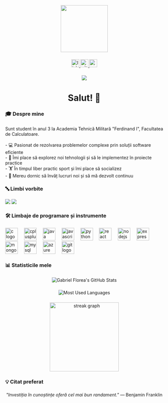 <div align="center">
  <img height="150" src="https://media.giphy.com/media/qgQUggAC3Pfv687qPC/giphy.gif"  />
</div>

###

<div align="center">
  <a href="https://www.linkedin.com/in/gabriel-florea-9210a8256/">
    <img src="https://img.shields.io/static/v1?message=LinkedIn&logo=linkedin&label=&color=0077B5&logoColor=white&labelColor=&style=for-the-badge" height="25" alt="linkedin logo"  />
  </a>
  <a href="https://github.com/floreaGabriel">
    <img src="https://img.shields.io/static/v1?message=GitHub&logo=github&label=&color=181717&logoColor=white&labelColor=&style=for-the-badge" height="25" alt="github logo"  />
  </a>
  <a href="mailto:gabriel.florea@example.com">
    <img src="https://img.shields.io/static/v1?message=Gmail&logo=gmail&label=&color=D14836&logoColor=white&labelColor=&style=for-the-badge" height="25" alt="gmail logo"  />
  </a>
</div>

###

<div align="center">
  <img src="https://visitor-badge.laobi.icu/badge?page_id=gabrielflorea.gabrielflorea&"  />
</div>

###

<h1 align="center">Salut! 👋</h1>

###

<h3 align="left">🎓 Despre mine</h3>

###

<p align="left">
Sunt student în anul 3 la Academia Tehnică Militară "Ferdinand I", Facultatea de Calculatoare.
<br><br>
- 💻 Pasionat de rezolvarea problemelor complexe prin soluții software eficiente
<br>
- 🔭 Îmi place să explorez noi tehnologii și să le implementez în proiecte practice
<br>
- 🏋️ În timpul liber practic sport și îmi place să socializez
<br>
- 🌱 Mereu dornic să învăț lucruri noi și să mă dezvolt continuu
</p>

###

<h3 align="left">🔤 Limbi vorbite</h3>

###

<div align="left">
  <img src="https://img.shields.io/badge/Română-nativ-blue?style=flat-square" />
  <img src="https://img.shields.io/badge/English-avansat-blue?style=flat-square" />
</div>

###

<h3 align="left">🛠️ Limbaje de programare și instrumente</h3>

###

<div align="left">
  <img src="https://cdn.jsdelivr.net/gh/devicons/devicon/icons/c/c-original.svg" height="40" alt="c logo" />
  <img width="12" />
  <img src="https://cdn.jsdelivr.net/gh/devicons/devicon/icons/cplusplus/cplusplus-original.svg" height="40" alt="cplusplus logo" />
  <img width="12" />
  <img src="https://cdn.jsdelivr.net/gh/devicons/devicon/icons/java/java-original.svg" height="40" alt="java logo" />
  <img width="12" />
  <img src="https://cdn.jsdelivr.net/gh/devicons/devicon/icons/javascript/javascript-original.svg" height="40" alt="javascript logo" />
  <img width="12" />
  <img src="https://cdn.jsdelivr.net/gh/devicons/devicon/icons/python/python-original.svg" height="40" alt="python logo" />
  <img width="12" />
  <img src="https://cdn.jsdelivr.net/gh/devicons/devicon/icons/react/react-original.svg" height="40" alt="react logo" />
  <img width="12" />
  <img src="https://cdn.jsdelivr.net/gh/devicons/devicon/icons/nodejs/nodejs-original.svg" height="40" alt="nodejs logo" />
  <img width="12" />
  <img src="https://cdn.jsdelivr.net/gh/devicons/devicon/icons/express/express-original.svg" height="40" alt="express logo" />
  <img width="12" />
  <img src="https://cdn.jsdelivr.net/gh/devicons/devicon/icons/mongodb/mongodb-original.svg" height="40" alt="mongodb logo" />
  <img width="12" />
  <img src="https://cdn.jsdelivr.net/gh/devicons/devicon/icons/mysql/mysql-original.svg" height="40" alt="mysql logo" />
  <img width="12" />
  <img src="https://cdn.jsdelivr.net/gh/devicons/devicon/icons/azure/azure-original.svg" height="40" alt="azure logo" />
  <img width="12" />
  <img src="https://cdn.jsdelivr.net/gh/devicons/devicon/icons/git/git-original.svg" height="40" alt="git logo" />
</div>

###

<h3 align="left">📊 Statisticile mele</h3>

###

<div align="center">
  <img src="https://github-readme-stats.vercel.app/api?username=gabrielflorea&show_icons=true&count_private=true&hide_title=false&theme=react&hide_border=true&bg_color=0D1117" alt="Gabriel Florea's GitHub Stats" />
</div>

###

<div align="center">
  <img src="https://github-readme-stats.vercel.app/api/top-langs/?username=gabrielflorea&layout=compact&theme=react&hide_border=true&bg_color=0D1117" alt="Most Used Languages" />
</div>

###

<div align="center">
  <img src="https://streak-stats.demolab.com?user=gabrielflorea&locale=en&mode=daily&theme=react&hide_border=true&border_radius=5&background=0D1117" height="220" alt="streak graph" />
</div>

###

<h3 align="left">💡 Citat preferat</h3>

###

<p align="center">
  <i>"Investiția în cunoștințe oferă cel mai bun randament."</i> — Benjamin Franklin
</p>

###
